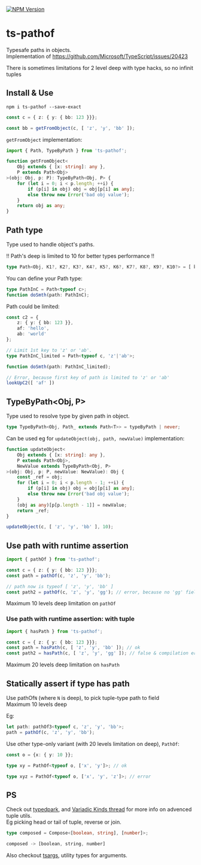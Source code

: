 [![NPM Version](https://badge.fury.io/js/ts-pathof.svg?style=flat)](https://www.npmjs.com/package/ts-pathof)

# ts-pathof

Typesafe paths in objects.  
Implementation of https://github.com/Microsoft/TypeScript/issues/20423

There is sometimes limitations for 2 level deep with type hacks, so no infinit tuples

## Install & Use

```
npm i ts-pathof --save-exact
```

```ts
const c = { z: { y: { bb: 123 }}};

const bb = getFromObject(c, [ 'z', 'y', 'bb' ]);
```

`getFromObject` implementation:
```ts
import { Path, TypeByPath } from 'ts-pathof';

function getFromObject<
    Obj extends { [x: string]: any },
    P extends Path<Obj>
>(obj: Obj, p: P): TypeByPath<Obj, P> {
    for (let i = 0; i < p.length; ++i) {
        if (p[i] in obj) obj = obj[p[i] as any];
        else throw new Error('bad obj value');
    }
    return obj as any;
}
```

## Path<Obj> type

Type used to handle object's paths.  

!! Path's deep is limited to 10 for better types performance !!

```ts
type Path<Obj, K1?, K2?, K3?, K4?, K5?, K6?, K7?, K8?, K9?, K10?> = [ keys ];
```

You can define your Path type:
```ts
type PathInC = Path<typeof c>;
function doSmth(path: PathInC);
```

Path could be limited:
```ts
const c2 = {
    z: { y: { bb: 123 }},
    af: 'hello',
    ab: 'world'
};

// Limit 1st key to 'z' or 'ab'.
type PathInC_limited = Path<typeof c, 'z'|'ab'>;

function doSmth(path: PathInC_limited);

// Error, because first key of path is limited to 'z' or 'ab'
lookUpC2([ 'af' ])
```

## TypeByPath<Obj, P>

Type used to resolve type by given path in object.

```ts
type TypeByPath<Obj, Path_ extends Path<T>> = typeByPath | never;
```

Can be used eg for `updateObject(obj, path, newValue)` implementation:
```ts
function updateObject<
    Obj extends { [x: string]: any },
    P extends Path<Obj>,
    NewValue extends TypeByPath<Obj, P>
>(obj: Obj, p: P, newValue: NewValue): Obj {
    const _ref = obj;
    for (let i = 0; i < p.length - 1; ++i) {
        if (p[i] in obj) obj = obj[p[i] as any];
        else throw new Error('bad obj value');
    }
    (obj as any)[p[p.length - 1]] = newValue;
    return _ref;
}

updateObject(c, [ 'z', 'y', 'bb' ], 10);
```

## Use path with runtime assertion

```ts
import { pathOf } from 'ts-pathof';

const c = { z: { y: { bb: 123 }}};
const path = pathOf(c, 'z', 'y', 'bb');

// path now is typeof [ 'z', 'y', 'bb' ]
const path2 = pathOf(c, 'z', 'y', 'gg'); // error, because no 'gg' field in c.z.y
```

Maximum 10 levels deep limitation on `pathOf`

### Use path with runtime assertion: with tuple

```ts
import { hasPath } from 'ts-pathof';

const c = { z: { y: { bb: 123 }}};
const path = hasPath(c, [ 'z', 'y', 'bb' ]); // ok
const path2 = hasPath(c, [ 'z', 'y', 'gg' ]); // false & compilation error
```

Maximum 20 levels deep limitation on `hasPath`

## Statically assert if type has path

Use pathOf`N` (where `N` is deep), to pick tuple-type path to field  
Maximum 10 levels deep

Eg:

```ts
let path: pathOf3<typeof c, 'z', 'y', 'bb'>;
path = pathOf(c, 'z', 'y', 'bb');
```

Use other type-only variant (with 20 levels limitation on deep), `PathOf`:

```ts
const o = {x: { y: 10 }};

type xy = PathOf<typeof o, ['x', 'y']>; // ok

type xyz = PathOf<typeof o, ['x', 'y', 'z']>; // error
```

## PS

Check out [typedpark](https://github.com/kgtkr/typepark), and [Variadic Kinds thread](https://github.com/Microsoft/TypeScript/issues/5453) for more info on advenced tuple utils.  
Eg picking head or tail of tuple, reverse or join.

```ts
type composed = Compose<[boolean, string], [number]>;

composed -> [boolean, string, number]
```

Also checkout [tsargs](https://github.com/Morglod/tsargs), utility types for arguments.